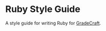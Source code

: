 Ruby Style Guide
================

A style guide for writing Ruby for [GradeCraft](http://gradecraft.com).
